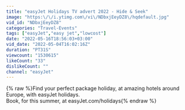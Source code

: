 ```yaml
---
title: "easyJet Holidays TV advert 2022 - Hide & Seek"
image: "https:\/\/i.ytimg.com\/vi\/NDbxjEeyDZ8\/hqdefault.jpg"
vid_id: "NDbxjEeyDZ8"
categories: "Travel-Events"
tags: ["easyJet","easy jet","lowcost"]
date: "2022-05-16T18:56:03+03:00"
vid_date: "2022-05-04T16:02:16Z"
duration: "PT31S"
viewcount: "1530615"
likeCount: "33"
dislikeCount: ""
channel: "easyJet"
---
```

{% raw %}Find your perfect package holiday, at amazing hotels around Europe, with easyJet holidays. <br />Book, for this summer, at easyJet.com/holidays{% endraw %}
